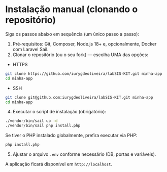 # Instalação manual (clonando o repositório)

Siga os passos abaixo em sequência (um único passo a passo):

1. Pré‑requisitos: Git, Composer, Node.js 18+ e, opcionalmente, Docker com Laravel Sail.
2. Clonar o repositório (ou o seu fork) — escolha UMA das opções:

- HTTPS

```bash
git clone https://github.com/iurygdeoliveira/labSIS-KIT.git minha-app
cd minha-app
```

- SSH

```bash
git clone git@github.com:iurygdeoliveira/labSIS-KIT.git minha-app
cd minha-app
```

4. Executar o script de instalação (obrigatório):

```bash
./vendor/bin/sail up -d
./vendor/bin/sail php install.php
```

Se tiver o PHP instalado globalmente, prefira executar via PHP:

```bash
php install.php
```
5. Ajustar o arquivo `.env` conforme necessário (DB, portas e variáveis).

A aplicação ficará disponível em `http://localhost`.

